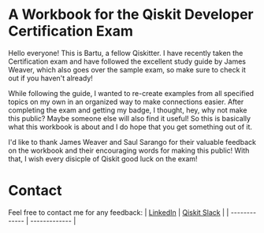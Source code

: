 # A Workbook for the Qiskit Developer Certification Exam
Hello everyone! This is Bartu, a fellow Qiskitter. I have recently taken the Certification exam and have followed the excellent study guide by James Weaver, which also goes over the sample exam, so make sure to check it out if you haven't already!

While following the guide, I wanted to re-create examples from all specified topics on my own in an organized way to make connections easier. After completing the exam and getting my badge, I thought, hey, why not make this public? Maybe someone else will also find it useful! So this is basically what this workbook is about and I do hope that you get something out of it.

I'd like to thank James Weaver and Saul Sarango for their valuable feedback on the workbook and their encouraging words for making this public!
With that, I wish every disicple of Qiskit good luck on the exam!

# Contact
Feel free to contact me for any feedback:
| [LinkedIn](https://www.linkedin.com/in/bartu-bisgin-49a7b012a/)  | [Qiskit Slack](https://qiskit.slack.com/?redir=%2Fmessages%2FC7SN3T90V) |
| ------------- | ------------- |
